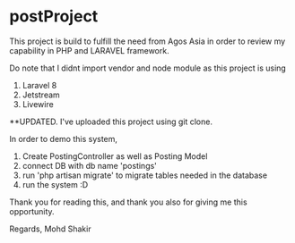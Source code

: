 # postProject

This project is build to fulfill the need from Agos Asia in order to review my capability in PHP and LARAVEL framework.

Do note that I didnt import vendor and node module as this project is using
1. Laravel 8
2. Jetstream
3. Livewire

**UPDATED. I've uploaded this project using git clone.

In order to demo this system, 
1. Create PostingController as well as Posting Model
2. connect DB with db name 'postings'
3. run 'php artisan migrate' to migrate tables needed in the database
4. run the system :D

Thank you for reading this, and thank you also for giving me this opportunity.

Regards,
Mohd Shakir
